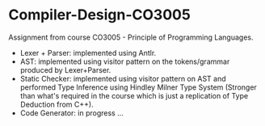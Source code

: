 # Compiler-Design-CO3005
Assignment from course CO3005 - Principle of Programming Languages.

* Lexer + Parser: implemented using Antlr.
* AST: implemented using visitor pattern on the tokens/grammar produced by Lexer+Parser.
* Static Checker: implemented using visitor pattern on AST and performed Type Inference using Hindley Milner Type System (Stronger than what's required in the course which is just a replication of Type Deduction from C++).
* Code Generator: in progress ...
